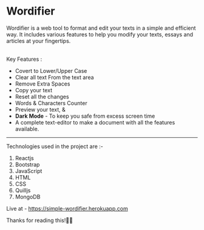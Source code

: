 <h1>Wordifier</h1>
Wordifier is a web tool to format and edit your texts in a simple and efficient way. It includes various features to help you modify your texts, essays and articles at your fingertips. <br><br>

Key Features :<br>

<ul>
<li>Covert to Lower/Upper Case
<li>Clear all text From the text area
<li>Remove Extra Spaces
<li> Copy your text
<li> Reset all the changes
<li>Words & Characters Counter
<li>Preview your text, &
  <li><strong>Dark Mode</strong> - To keep you safe from excess screen time</li>
<li>A complete text-editor to make a document with all the features available.
</ul>
<hr>
<p>Technologies used in the project are :- </p>
<ol>
  <li> Reactjs
  <li> Bootstrap
  <li> JavaScript
  <li> HTML
  <li> CSS
  <li> Quilljs
  <li>MongoDB
</ol>

Live at - https://simple-wordifier.herokuapp.com

Thanks for reading this!🙌🙌
